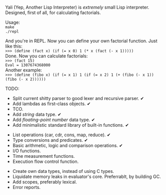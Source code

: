 Yali (Yep, Another Lisp Interpreter) is _extremely_ small Lisp interpreter. Designed, first of all, for calculating factorials.

Usage:  
`make`  
`./repl`  

And you're in REPL. Now you can define your own factorial function. Just like this:  
`>>> (define (fact x) (if (= x 0) 1 (* x (fact (- x 1)))))`  
Done. Now you can calculate factorials:  
`>>> (fact 15)`  
`Eval = 1307674368000`  
Another example:  
`>>> (define (fibo x) (if (= x 1) 1 (if (= x 2) 1 (+ (fibo (- x 1)) (fibo (- x 2))))))`

TODO:
* Split current shitty parser to good lexer and recursive parser. ✔
* Add lambdas as first-class objects. ✔
* TCO.
* Add _string_ data type. ✔
* Add _floating-point number_ data type. ✔
* Add minimalistic standard library of built-in functions. ✔
 - List operations (car, cdr, cons, map, reduce). ✔
 - Type conversions and predicates. ✔
 - Basic arithmetic, logic and comparison operations. ✔
 - I/O functions.
 - Time measurement functions.
 - Execution flow control function.
* Create own data types, instead of using C types.
* Liquidate memory leaks in evaluator's core. Preferrablt, by building GC.
* Add scopes, preferably lexical.
* Error reports.
